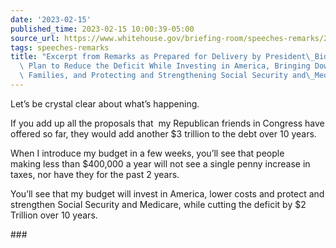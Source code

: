 ```yaml
---
date: '2023-02-15'
published_time: 2023-02-15 10:00:39-05:00
source_url: https://www.whitehouse.gov/briefing-room/speeches-remarks/2023/02/15/excerpt-from-remarks-as-prepared-for-delivery-by-president-biden-on-his-plan-to-reduce-the-deficit-while-investing-in-america-bringing-down-costs-for-families-and-protecting-and-strengthening-s/
tags: speeches-remarks
title: "Excerpt from Remarks as Prepared for Delivery by President\_Biden on\_His\
  \ Plan to Reduce the Deficit While Investing in America, Bringing Down Costs for\
  \ Families, and Protecting and Strengthening Social Security and\_Medicare"
---
```

 
Let’s be crystal clear about what’s happening.

If you add up all the proposals that  my Republican friends in
Congress have offered so far, they would add another $3 trillion to the
debt over 10 years. 

When I introduce my budget in a few weeks, you’ll see that people
making less than $400,000 a year will not see a single penny increase in
taxes, nor have they for the past 2 years.

You’ll see that my budget will invest in America, lower costs and
protect and strengthen Social Security and Medicare, while cutting the
deficit by $2 Trillion over 10 years.

  
\###
